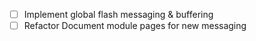 - [ ] Implement global flash messaging & buffering
- [ ] Refactor Document module pages for new messaging